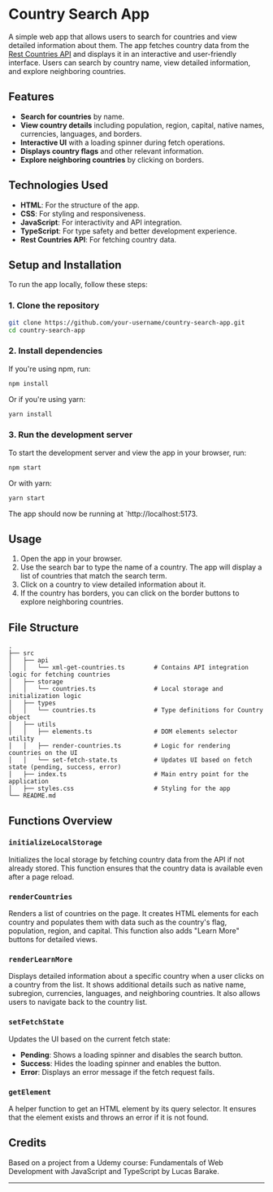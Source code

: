 # Country Search App

A simple web app that allows users to search for countries and view detailed information about them. The app fetches country data from the [Rest Countries API](https://restcountries.com) and displays it in an interactive and user-friendly interface. Users can search by country name, view detailed information, and explore neighboring countries.

## Features

- **Search for countries** by name.
- **View country details** including population, region, capital, native names, currencies, languages, and borders.
- **Interactive UI** with a loading spinner during fetch operations.
- **Displays country flags** and other relevant information.
- **Explore neighboring countries** by clicking on borders.

## Technologies Used

- **HTML**: For the structure of the app.
- **CSS**: For styling and responsiveness.
- **JavaScript**: For interactivity and API integration.
- **TypeScript**: For type safety and better development experience.
- **Rest Countries API**: For fetching country data.

## Setup and Installation

To run the app locally, follow these steps:

### 1. Clone the repository

```bash
git clone https://github.com/your-username/country-search-app.git
cd country-search-app
```

### 2. Install dependencies

If you're using npm, run:

```bash
npm install
```

Or if you're using yarn:

```bash
yarn install
```

### 3. Run the development server

To start the development server and view the app in your browser, run:

```bash
npm start
```

Or with yarn:

```bash
yarn start
```

The app should now be running at `http://localhost:5173.

## Usage

1. Open the app in your browser.
2. Use the search bar to type the name of a country. The app will display a list of countries that match the search term.
3. Click on a country to view detailed information about it.
4. If the country has borders, you can click on the border buttons to explore neighboring countries.

## File Structure

```
.
├── src
│   ├── api
│   │   └── xml-get-countries.ts        # Contains API integration logic for fetching countries
│   ├── storage
│   │   └── countries.ts                # Local storage and initialization logic
│   ├── types
│   │   └── countries.ts                # Type definitions for Country object
│   ├── utils
│   │   ├── elements.ts                 # DOM elements selector utility
│   │   ├── render-countries.ts         # Logic for rendering countries on the UI
│   │   └── set-fetch-state.ts          # Updates UI based on fetch state (pending, success, error)
│   ├── index.ts                        # Main entry point for the application
│   ├── styles.css                      # Styling for the app
└── README.md
```

## Functions Overview

### `initializeLocalStorage`

Initializes the local storage by fetching country data from the API if not already stored. This function ensures that the country data is available even after a page reload.

### `renderCountries`

Renders a list of countries on the page. It creates HTML elements for each country and populates them with data such as the country's flag, population, region, and capital. This function also adds "Learn More" buttons for detailed views.

### `renderLearnMore`

Displays detailed information about a specific country when a user clicks on a country from the list. It shows additional details such as native name, subregion, currencies, languages, and neighboring countries. It also allows users to navigate back to the country list.

### `setFetchState`

Updates the UI based on the current fetch state:

- **Pending**: Shows a loading spinner and disables the search button.
- **Success**: Hides the loading spinner and enables the button.
- **Error**: Displays an error message if the fetch request fails.

### `getElement`

A helper function to get an HTML element by its query selector. It ensures that the element exists and throws an error if it is not found.

## Credits

Based on a project from a Udemy course: Fundamentals of Web Development with JavaScript and TypeScript by Lucas Barake.

---
